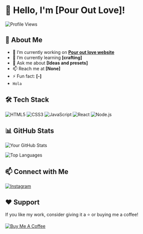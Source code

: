 # 👋 Hello, I'm [Pour Out Love]!

![Profile Views](https://komarev.com/ghpvc/?username=your-username&label=Profile%20Views&color=0e75b6&style=flat)

## 🚀 About Me

- 🔭 I’m currently working on **[Pour out love website](https://github.com/PourOutLove/PourOutLove.com)**
- 🌱 I’m currently learning **[crafting]**
- 💬 Ask me about **[Ideas and presets]**
- 📫 Reach me at **[None]**
- ⚡ Fun fact: **[-]** 
- ```Hola``` 

## 🛠 Tech Stack

![HTML5](https://img.shields.io/badge/HTML5-E34F26?style=for-the-badge&logo=html5&logoColor=white)
![CSS3](https://img.shields.io/badge/CSS3-1572B6?style=for-the-badge&logo=css3&logoColor=white)
![JavaScript](https://img.shields.io/badge/JavaScript-F7DF1E?style=for-the-badge&logo=javascript&logoColor=black)
![React](https://img.shields.io/badge/React-61DAFB?style=for-the-badge&logo=react&logoColor=black)
![Node.js](https://img.shields.io/badge/Node.js-339933?style=for-the-badge&logo=nodedotjs&logoColor=white)

## 📊 GitHub Stats

![Your GitHub Stats](https://github-readme-stats.vercel.app/api?username=pouroutlove&show_icons=true&theme=radical)

![Top Languages](https://github-readme-stats.vercel.app/api/top-langs/?username=pouroutlove&layout=compact&theme=radical)


## 📫 Connect with Me

[![Instagram](https://img.shields.io/badge/Instagram-E4405F?style=for-the-badge&logo=instagram&logoColor=white)](https://instagram.com/pouroutlove)

## ❤️ Support

If you like my work, consider giving it a ⭐ or buying me a coffee!

[![Buy Me A Coffee](https://img.shields.io/badge/Buy%20Me%20A%20Coffee-F7DF1E?style=for-the-badge&logo=buy-me-a-coffee&logoColor=black)](https://www.buymeacoffee.com/your-profile)

